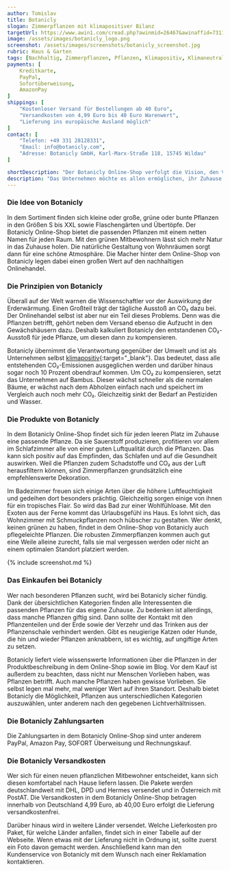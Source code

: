 ```yaml
---
author: Tomislav
title: Botanicly
slogan: Zimmerpflanzen mit klimapositiver Bilanz
targetUrl: https://www.awin1.com/cread.php?awinmid=26467&awinaffid=731132
image: /assets/images/botanicly_logo.png
screenshot: /assets/images/screenshots/botanicly_screenshot.jpg
rubric: Haus & Garten
tags: [Nachhaltig, Zimmerpflanzen, Pflanzen, Klimapositiv, Klimaneutral]
payments: [
    Kreditkarte,
    PayPal,
    Sofortüberweisung,
    AmazonPay
]
shippings: [
    "Kostenloser Versand für Bestellungen ab 40 Euro",
    "Versandkosten von 4,99 Euro bis 40 Euro Warenwert",
    "Lieferung ins europäische Ausland möglich"
]
contact: [
    "Telefon: +49 331 28128331",
    "Email: info@botanicly.com",
    "Adresse: Botanicly GmbH, Karl-Marx-Straße 118, 15745 Wildau"
]

shortDescription: "Der Botanicly Online-Shop verfolgt die Vision, den Verkauf von Zimmerpflanzen nachhaltig zu gestalten und kompensiert den resultierten CO2-Ausstoß vollständig."
description: "Das Unternehmen möchte es allen ermöglichen, ihr Zuhause schnell und einfach natürlich schön zu gestalten. Die Zimmerpflanzen von Botanicly bereichern das Leben, denn sie sorgen für angenehme Luft und bringen gute Laune. Zudem wirken sie sich positiv auf das Raumklima aus, verbessern die Raumluft und das Wohlbefinden. Zusätzlich lassen sich mit einem schönen Zuhause alle Gäste beeindrucken, die bei üppiger Dekoration mit den schmucken Pflanzen aus dem Staunen nicht mehr herauskommen. Die Pflanzen von Botanicly haben so viele positive Eigenschaften, dass es sich lohnt, alle Räume damit auszustatten."
---
```


### Die Idee von Botanicly

In dem Sortiment finden sich kleine oder große, grüne oder bunte Pflanzen in den Größen S bis XXL sowie Flaschengärten und Übertöpfe. Der Botanicly Online-Shop bietet die passenden Pflanzen mit einem netten Namen für jeden Raum. Mit den grünen Mitbewohnern lässt sich mehr Natur in das Zuhause holen. Die natürliche Gestaltung von Wohnräumen sorgt dann für eine schöne Atmosphäre. Die Macher hinter dem Online-Shop von Botanicly legen dabei einen großen Wert auf den nachhaltigen Onlinehandel.

### Die Prinzipien von Botanicly

Überall auf der Welt warnen die Wissenschaftler vor der Auswirkung der Erderwärmung. Einen Großteil trägt der tägliche Ausstoß an CO₂ dazu bei. Der Onlinehandel selbst ist aber nur ein Teil dieses Problems. Denn was die Pflanzen betrifft, gehört neben dem Versand ebenso die Aufzucht in den Gewächshäusern dazu. Deshalb kalkuliert Botanicly den entstandenen CO₂-Ausstoß für jede Pflanze, um diesen dann zu kompensieren.

Botanicly übernimmt die Verantwortung gegenüber der Umwelt und ist als Unternehmen selbst [klimapositiv](https://www.botanicly.de/pages/unsere-mission){:target="_blank"}. Das bedeutet, dass alle entstehenden CO₂-Emissionen ausgeglichen werden und darüber hinaus sogar noch 10 Prozent obendrauf kommen. Um CO₂ zu kompensieren, setzt das Unternehmen auf Bambus. Dieser wächst schneller als die normalen Bäume, er wächst nach dem Abholzen einfach nach und speichert im Vergleich auch noch mehr CO₂. Gleichzeitig sinkt der Bedarf an Pestiziden und Wasser.

### Die Produkte von Botanicly

In dem Botanicly Online-Shop findet sich für jeden leeren Platz im Zuhause eine passende Pflanze. Da sie Sauerstoff produzieren, profitieren vor allem im Schlafzimmer alle von einer guten Luftqualität durch die Pflanzen. Das kann sich positiv auf das Empfinden, das Schlafen und auf die Gesundheit auswirken. Weil die Pflanzen zudem Schadstoffe und CO₂ aus der Luft herausfiltern können, sind Zimmerpflanzen grundsätzlich eine empfehlenswerte Dekoration.

Im Badezimmer freuen sich einige Arten über die höhere Luftfeuchtigkeit und gedeihen dort besonders prächtig. Gleichzeitig sorgen einige von ihnen für ein tropisches Flair. So wird das Bad zur einer Wohlfühloase. Mit den Exoten aus der Ferne kommt das Urlaubsgefühl ins Haus. Es lohnt sich, das Wohnzimmer mit Schmuckpflanzen noch hübscher zu gestalten. Wer denkt, keinen grünen zu haben, findet in dem Online-Shop von Botanicly auch pflegeleichte Pflanzen. Die robusten Zimmerpflanzen kommen auch gut eine Weile alleine zurecht, falls sie mal vergessen werden oder nicht an einem optimalen Standort platziert werden.

{% include screenshot.md %}

### Das Einkaufen bei Botanicly

Wer nach besonderen Pflanzen sucht, wird bei Botanicly sicher fündig. Dank der übersichtlichen Kategorien finden alle Interessenten die passenden Pflanzen für das eigene Zuhause. Zu bedenken ist allerdings, dass manche Pflanzen giftig sind. Dann sollte der Kontakt mit den Pflanzenteilen und der Erde sowie der Verzehr und das Trinken aus der Pflanzenschale verhindert werden. Gibt es neugierige Katzen oder Hunde, die hin und wieder Pflanzen anknabbern, ist es wichtig, auf ungiftige Arten zu setzen.

Botanicly liefert viele wissenswerte Informationen über die Pflanzen in der Produktbeschreibung in dem Online-Shop sowie im Blog. Vor dem Kauf ist außerdem zu beachten, dass nicht nur Menschen Vorlieben haben, was Pflanzen betrifft. Auch manche Pflanzen haben gewisse Vorlieben. Sie selbst legen mal mehr, mal weniger Wert auf ihren Standort. Deshalb bietet Botanicly die Möglichkeit, Pflanzen aus unterschiedlichen Kategorien auszuwählen, unter anderem nach den gegebenen Lichtverhältnissen.

### Die Botanicly Zahlungsarten

Die Zahlungsarten in dem Botanicly Online-Shop sind unter anderem PayPal, Amazon Pay, SOFORT Überweisung und Rechnungskauf.

### Die Botanicly Versandkosten

Wer sich für einen neuen pflanzlichen Mitbewohner entscheidet, kann sich diesen komfortabel nach Hause liefern lassen. Die Pakete werden deutschlandweit mit DHL, DPD und Hermes versendet und in Österreich mit PostAT. Die Versandkosten in dem Botanicly Online-Shop betragen innerhalb von Deutschland 4,99 Euro, ab 40,00 Euro erfolgt die Lieferung versandkostenfrei.

Darüber hinaus wird in weitere Länder versendet. Welche Lieferkosten pro Paket, für welche Länder anfallen, findet sich in einer Tabelle auf der Webseite. Wenn etwas mit der Lieferung nicht in Ordnung ist, sollte zuerst ein Foto davon gemacht werden. Anschließend kann man den Kundenservice von Botanicly mit dem Wunsch nach einer Reklamation kontaktieren.